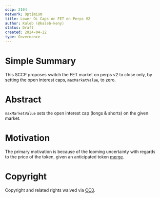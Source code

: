 ```yaml
---
sccp: 2104
network: Optimism
title: Lower Oi Caps on FET on Perps V2
author: Kaleb (@kaleb-keny)
status: Draft
created: 2024-04-22
type: Governance
---
```


# Simple Summary

This SCCP proposes switch the FET market on perps v2 to close only, by setting the open interest caps, `maxMarketValue`, to zero.

# Abstract

`maxMarketValue` sets the open interest cap (longs & shorts) on the given market.

# Motivation

The primary motivation is because of the looming uncertainty with regards to the price of the token, given an anticipated token [merge](https://www.binance.com/en/square/post/6854648762434?ref=527586087). 

# Copyright

Copyright and related rights waived via [CC0](https://creativecommons.org/publicdomain/zero/1.0/).


